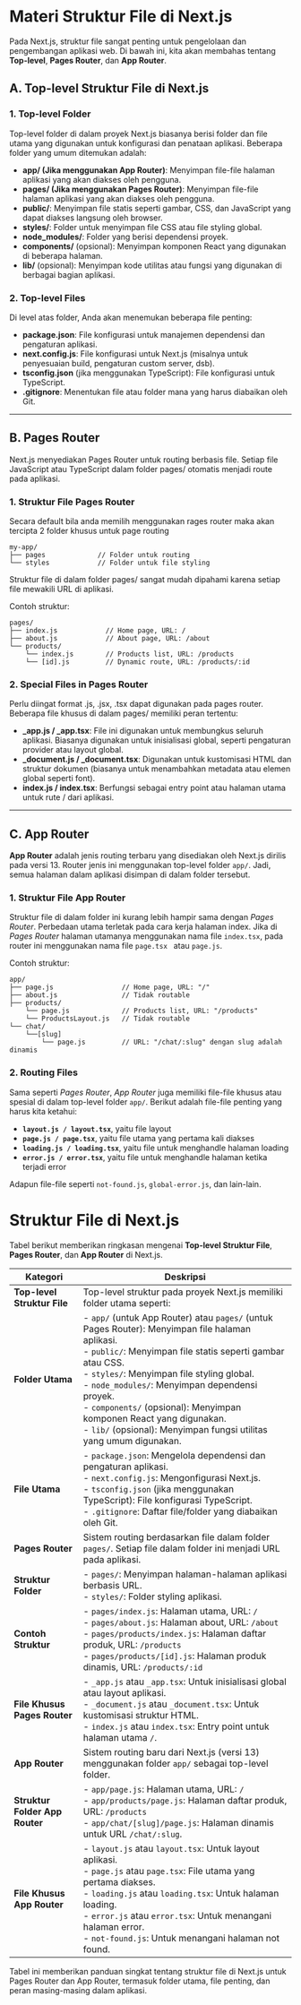 # Materi Struktur File di Next.js

Pada Next.js, struktur file sangat penting untuk pengelolaan dan pengembangan aplikasi web. Di bawah ini, kita akan membahas tentang **Top-level**, **Pages Router**, dan **App Router**.

## A. Top-level Struktur File di Next.js

### 1. Top-level Folder
Top-level folder di dalam proyek Next.js biasanya berisi folder dan file utama yang digunakan untuk konfigurasi dan penataan aplikasi. Beberapa folder yang umum ditemukan adalah:

- **app/ (Jika menggunakan App Router)**: Menyimpan file-file halaman aplikasi yang akan diakses oleh pengguna.
- **pages/ (Jika menggunakan Pages Router)**: Menyimpan file-file halaman aplikasi yang akan diakses oleh pengguna.
- **public/**: Menyimpan file statis seperti gambar, CSS, dan JavaScript yang dapat diakses langsung oleh browser.
- **styles/**: Folder untuk menyimpan file CSS atau file styling global.
- **node_modules/**: Folder yang berisi dependensi proyek.
- **components/** (opsional): Menyimpan komponen React yang digunakan di beberapa halaman.
- **lib/** (opsional): Menyimpan kode utilitas atau fungsi yang digunakan di berbagai bagian aplikasi.

### 2. Top-level Files
Di level atas folder, Anda akan menemukan beberapa file penting:

- **package.json**: File konfigurasi untuk manajemen dependensi dan pengaturan aplikasi.
- **next.config.js**: File konfigurasi untuk Next.js (misalnya untuk penyesuaian build, pengaturan custom server, dsb).
- **tsconfig.json** (jika menggunakan TypeScript): File konfigurasi untuk TypeScript.
- **.gitignore**: Menentukan file atau folder mana yang harus diabaikan oleh Git.

---

## B. Pages Router

Next.js menyediakan Pages Router untuk routing berbasis file. Setiap file JavaScript atau TypeScript dalam folder pages/ otomatis menjadi route pada aplikasi.

### 1. Struktur File Pages Router
Secara default bila anda memilih menggunakan rages router maka akan tercipta 2 folder khusus untuk page routing
```text
my-app/
├── pages             // Folder untuk routing
└── styles            // Folder untuk file styling
```

Struktur file di dalam folder pages/ sangat mudah dipahami karena setiap file mewakili URL di aplikasi.

Contoh struktur:

```text
pages/
├── index.js            // Home page, URL: /
├── about.js            // About page, URL: /about
└── products/
    └── index.js        // Products list, URL: /products
    └── [id].js         // Dynamic route, URL: /products/:id
```

### 2. Special Files in Pages Router
Perlu diingat format .js, .jsx, .tsx dapat digunakan pada pages router.
Beberapa file khusus di dalam pages/ memiliki peran tertentu:

- **_app.js / _app.tsx**: File ini digunakan untuk membungkus seluruh aplikasi. Biasanya digunakan untuk inisialisasi global, seperti pengaturan provider atau layout global.
- **_document.js / _document.tsx**: Digunakan untuk kustomisasi HTML dan struktur dokumen (biasanya untuk menambahkan metadata atau elemen global seperti font).
- **index.js / index.tsx**: Berfungsi sebagai entry point atau halaman utama untuk rute / dari aplikasi.

---

## C. App Router

**App Router** adalah jenis routing terbaru yang disediakan oleh Next.js dirilis pada versi 13. Router jenis ini menggunakan top-level folder `app/`. Jadi, semua halaman dalam aplikasi disimpan di dalam folder tersebut.

### 1. **Struktur File App Router**
Struktur file di dalam folder ini kurang lebih hampir sama dengan _Pages Router_. Perbedaan utama terletak pada cara kerja halaman index. Jika di _Pages Router_ halaman utamanya menggunakan nama file `index.tsx`, pada router ini menggunakan nama file `page.tsx ` atau `page.js`.

Contoh struktur:

```text
app/
├── page.js                 // Home page, URL: "/"
├── about.js                // Tidak routable
├── products/
    └── page.js             // Products list, URL: "/products"
    └── ProductsLayout.js   // Tidak routable
└── chat/
    └──[slug]
        └── page.js         // URL: "/chat/:slug" dengan slug adalah dinamis
```

### 2. **Routing Files**
Sama seperti _Pages Router_, _App Router_ juga memiliki file-file khusus atau spesial di dalam top-level folder `app/`. Berikut adalah file-file penting yang harus kita ketahui:

- **`layout.js / layout.tsx`**, yaitu file layout
- **`page.js / page.tsx`**, yaitu file utama yang pertama kali diakses
- **`loading.js / loading.tsx`**, yaitu file untuk menghandle halaman loading
- **`error.js / error.tsx`**, yaitu file untuk menghandle halaman ketika terjadi error

Adapun file-file seperti `not-found.js`, `global-error.js`, dan lain-lain.

# Struktur File di Next.js

Tabel berikut memberikan ringkasan mengenai **Top-level Struktur File**, **Pages Router**, dan **App Router** di Next.js.

| **Kategori**                  | **Deskripsi**                                                                                                                                                                                                                                                                                                                                                                    |
|-------------------------------|------------------------------------------------------------------------------------------------------------------------------------------------------------------------------------------------------------------------------------------------------------------------------------------------------------------------------------------------------------------------------------|
| **Top-level Struktur File**   | Top-level struktur pada proyek Next.js memiliki folder utama seperti:                                                                                                                                                                                                                                                                                                             |
| **Folder Utama**              | - `app/` (untuk App Router) atau `pages/` (untuk Pages Router): Menyimpan file halaman aplikasi.<br> - `public/`: Menyimpan file statis seperti gambar atau CSS.<br> - `styles/`: Menyimpan file styling global.<br> - `node_modules/`: Menyimpan dependensi proyek.<br> - `components/` (opsional): Menyimpan komponen React yang digunakan.<br> - `lib/` (opsional): Menyimpan fungsi utilitas yang umum digunakan. |
| **File Utama**                | - `package.json`: Mengelola dependensi dan pengaturan aplikasi.<br> - `next.config.js`: Mengonfigurasi Next.js.<br> - `tsconfig.json` (jika menggunakan TypeScript): File konfigurasi TypeScript.<br> - `.gitignore`: Daftar file/folder yang diabaikan oleh Git.                                                                                                           |
| **Pages Router**              | Sistem routing berdasarkan file dalam folder `pages/`. Setiap file dalam folder ini menjadi URL pada aplikasi.                                                                                                                                                                                                                                                                     |
| **Struktur Folder**           | - `pages/`: Menyimpan halaman-halaman aplikasi berbasis URL.<br> - `styles/`: Folder styling aplikasi.                                                                                                                                                                                                                                                                            |
| **Contoh Struktur**           | - `pages/index.js`: Halaman utama, URL: `/`<br> - `pages/about.js`: Halaman about, URL: `/about`<br> - `pages/products/index.js`: Halaman daftar produk, URL: `/products`<br> - `pages/products/[id].js`: Halaman produk dinamis, URL: `/products/:id`                                                                                                                         |
| **File Khusus Pages Router**  | - `_app.js` atau `_app.tsx`: Untuk inisialisasi global atau layout aplikasi.<br> - `_document.js` atau `_document.tsx`: Untuk kustomisasi struktur HTML.<br> - `index.js` atau `index.tsx`: Entry point untuk halaman utama `/`.                                                                                                                                              |
| **App Router**                | Sistem routing baru dari Next.js (versi 13) menggunakan folder `app/` sebagai top-level folder.                                                                                                                                                                                                                                                                                    |
| **Struktur Folder App Router**| - `app/page.js`: Halaman utama, URL: `/`<br> - `app/products/page.js`: Halaman daftar produk, URL: `/products`<br> - `app/chat/[slug]/page.js`: Halaman dinamis untuk URL `/chat/:slug`.                                                                                                                                                                                          |
| **File Khusus App Router**    | - `layout.js` atau `layout.tsx`: Untuk layout aplikasi.<br> - `page.js` atau `page.tsx`: File utama yang pertama diakses.<br> - `loading.js` atau `loading.tsx`: Untuk halaman loading.<br> - `error.js` atau `error.tsx`: Untuk menangani halaman error.<br> - `not-found.js`: Untuk menangani halaman not found.                                                                |

Tabel ini memberikan panduan singkat tentang struktur file di Next.js untuk Pages Router dan App Router, termasuk folder utama, file penting, dan peran masing-masing dalam aplikasi.
